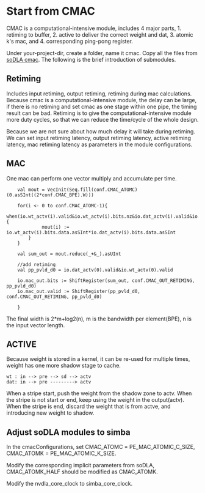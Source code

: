 # Start from CMAC

CMAC is a computational-intensive module, includes 4 major parts, 1. retiming to buffer, 2. active to deliver the correct weight and dat, 3. atomic k's mac, and 4. corresponding ping-pong register. 

Under your-project-dir, create a folder, name it cmac. Copy all the files from [soDLA cmac](https://github.com/soDLA-publishment/soDLA/tree/soDLA_beta/src/main/scala/nvdla/cmac). The following is the brief introduction of submodules.

## Retiming 

Includes input retiming, output retiming, retiming during mac calculations. Because cmac is a computational-intensive module, the delay can be large, if there is no retiming and set cmac as one stage within one pipe, the timing result can be bad. Retiming is to give the computational-intensive module more duty cycles, so that we can reduce the time/cycle of the whole design.

Because we are not sure about how much delay it will take during retiming. We can set input retiming latency, output retiming latency, active retiming latency, mac retiming latency as parameters in the module configurations.


## MAC

One mac can perform one vector multiply and accumulate per time. 


```
    val mout = VecInit(Seq.fill(conf.CMAC_ATOMC)(0.asSInt((2*conf.CMAC_BPE).W)))

    for(i <- 0 to conf.CMAC_ATOMC-1){
        when(io.wt_actv(i).valid&io.wt_actv(i).bits.nz&io.dat_actv(i).valid&io.dat_actv(i).bits.nz){                       
             mout(i) := io.wt_actv(i).bits.data.asSInt*io.dat_actv(i).bits.data.asSInt
        }
    }  

    val sum_out = mout.reduce(_+&_).asUInt
    
    //add retiming
    val pp_pvld_d0 = io.dat_actv(0).valid&io.wt_actv(0).valid

    io.mac_out.bits := ShiftRegister(sum_out, conf.CMAC_OUT_RETIMING, pp_pvld_d0)
    io.mac_out.valid := ShiftRegister(pp_pvld_d0, conf.CMAC_OUT_RETIMING, pp_pvld_d0)

    }
```

The final width is 2*m+log2(n), m is the bandwidth per element(BPE), n is the input vector length.


## ACTIVE

Because weight is stored in a kernel, it can be re-used for multiple times, weight has one more shadow stage to cache. 

```
wt : in --> pre --> sd --> actv 
dat: in --> pre ---------> actv
```

When a stripe start, push the weight from the shadow zone to actv. When the stripe is not start or end, keep using the weight in the output(actv). When the stripe is end, discard the weight that is from actve, and introducing new weight to shadow.

## Adjust soDLA modules to simba

In the cmacConfigurations, set
CMAC_ATOMC = PE_MAC_ATOMIC_C_SIZE, CMAC_ATOMK = PE_MAC_ATOMIC_K_SIZE.

Modify the corresponding implicit parameters from soDLA, CMAC_ATOMK_HALF should be modified as CMAC_ATOMK. 

Modify the nvdla_core_clock to simba_core_clock.














